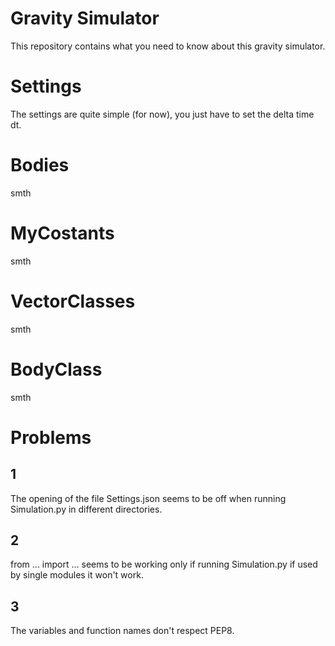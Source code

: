 # Gravity Simulator

This repository contains what you need to know about this gravity simulator.

# Settings
The settings are quite simple (for now), you just have to set the 
delta time dt.

# Bodies
smth

# MyCostants
smth

# VectorClasses
smth

# BodyClass
smth

# Problems
## 1
The opening of the file Settings.json seems to be off when running Simulation.py in different directories.

## 2
from ... import ... seems to be working only if running Simulation.py
if used by single modules it won't work.

## 3
The variables and function names don't respect PEP8.